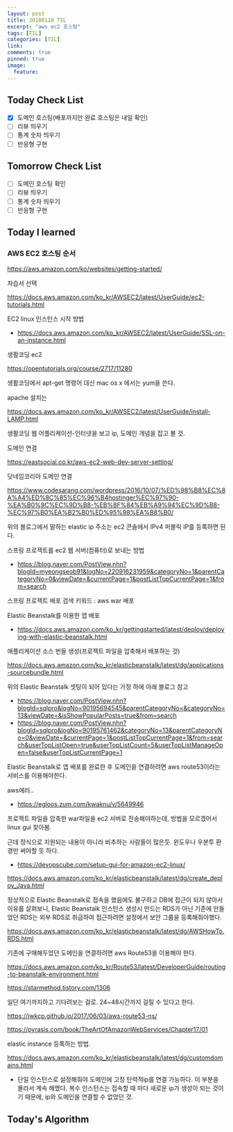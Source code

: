 ```yaml
---
layout: post
title: 20180110 TIL
excerpt: "aws ec2 호스팅"
tags: [TIL]
categories: [TIL]
link:
comments: true
pinned: true
image:
  feature:
---
```


## Today Check List

- [x] 도메인 호스팅(배포까지만 완료 호스팅은 내일 확인)
- [ ] 리뷰 띄우기
- [ ] 통계 숫자 띄우기
- [ ] 반응형 구현

## Tomorrow Check List

- [ ] 도메인 호스팅 확인
- [ ] 리뷰 띄우기
- [ ] 통계 숫자 띄우기
- [ ] 반응형 구현

## Today I learned



### AWS EC2 호스팅 순서

https://aws.amazon.com/ko/websites/getting-started/

자습서 선택

https://docs.aws.amazon.com/ko_kr/AWSEC2/latest/UserGuide/ec2-tutorials.html

EC2 linux 인스턴스 시작 방법

* https://docs.aws.amazon.com/ko_kr/AWSEC2/latest/UserGuide/SSL-on-an-instance.html



생활코딩 ec2

https://opentutorials.org/course/2717/11280



생활코딩에서 apt-get 명령어 대신 mac os x 에서는  yum을 쓴다. 

apache 설치는 

https://docs.aws.amazon.com/ko_kr/AWSEC2/latest/UserGuide/install-LAMP.html



생활코딩 웹 어플리케이션-인터넷을 보고 ip, 도메인 개념을 잡고 볼 것.



도메인 연결

https://eastsocial.co.kr/aws-ec2-web-dev-server-setting/



닷네임코리아 도메인 연결

https://www.codesarang.com/wordpress/2016/10/07/%ED%98%B8%EC%8A%A4%ED%8C%85%EC%96%B4hostinger%EC%97%90-%EA%B0%9C%EC%9D%B8-%EB%8F%84%EB%A9%94%EC%9D%B8-%EC%97%B0%EA%B2%B0%ED%95%98%EA%B8%B0/

위의 블로그에서 말하는 elastic ip 주소는 ec2 콘솔에서 IPv4 퍼블릭 IP를 등록하면 된다.



스프링 프로젝트를 ec2 웹 서버(컴퓨터)로 보내는 방법

* https://blog.naver.com/PostView.nhn?blogId=myeongseob91&logNo=220916231959&categoryNo=1&parentCategoryNo=0&viewDate=&currentPage=1&postListTopCurrentPage=1&from=search

스프링 프로젝트 배포 검색 키워드 : aws war 배포

Elastic Beanstalk를 이용한 앱 배포

* https://docs.aws.amazon.com/ko_kr/gettingstarted/latest/deploy/deploying-with-elastic-beanstalk.html

애플리케이션 소스 번들 생성(프로젝트 파일을 압축해서 배포하는 것)

https://docs.aws.amazon.com/ko_kr/elasticbeanstalk/latest/dg/applications-sourcebundle.html

위의 Elastic Beanstalk 셋팅이 되어 있다는 가정 하에 아래 블로그 참고



* https://blog.naver.com/PostView.nhn?blogId=sqlpro&logNo=90195694545&parentCategoryNo=&categoryNo=13&viewDate=&isShowPopularPosts=true&from=search
* https://blog.naver.com/PostView.nhn?blogId=sqlpro&logNo=90195761462&categoryNo=13&parentCategoryNo=0&viewDate=&currentPage=1&postListTopCurrentPage=1&from=search&userTopListOpen=true&userTopListCount=5&userTopListManageOpen=false&userTopListCurrentPage=1



Elastic Beanstalk로 앱 배포를 완료한 후 도메인을 연결하려면 aws route53이라는 서비스를 이용해야한다.



aws에러..

* https://egloos.zum.com/kwaknu/v/5649946



프로젝트 파일을 압축한 war파일을 ec2 서버로 전송해야하는데, 방법을 모르겠어서 linux gui 찾아봄.

근데 정식으로 지원되는 내용이 아니라 비추하는 사람들이 많은듯. 윈도우나 우분투 환경만 써야할 듯 하다.

* https://devopscube.com/setup-gui-for-amazon-ec2-linux/



https://docs.aws.amazon.com/ko_kr/elasticbeanstalk/latest/dg/create_deploy_Java.html



정상적으로 Elastic Beanstalk로 접속을 했음에도 불구하고 DB에 접근이 되지 않아서 이유를 살펴보니, Elastic Beanstalk 인스턴스 생성시 만드는 RDS가 아닌 기존에 만들었던 RDS는 외부 RDS로 취급하여 접근하려면 설정에서 보안 그룹을 등록해줘야했다.

https://docs.aws.amazon.com/ko_kr/elasticbeanstalk/latest/dg/AWSHowTo.RDS.html



기존에 구매해두었던 도메인을 연결하려면 aws Route53을 이용해야 한다.

https://docs.aws.amazon.com/ko_kr/Route53/latest/DeveloperGuide/routing-to-beanstalk-environment.html

https://starmethod.tistory.com/1306

일단 여기까지하고 기다려보는 걸로. 24~48시간까지 걸릴 수 있다고 한다.

https://jwkcp.github.io/2017/06/03/aws-route53-ns/

https://pyrasis.com/book/TheArtOfAmazonWebServices/Chapter17/01



elastic instance 등록하는 방법.

https://docs.aws.amazon.com/ko_kr/elasticbeanstalk/latest/dg/customdomains.html



* 단일 인스턴스로 설정해줘야 도메인에 고정 탄력적ip를 연결 가능하다. 이 부분을 몰라서 계속 해맸다. 복수 인스턴스는 접속할 때 마다 새로운 ip가 생성이 되는 것이기 때문에, ip와 도메인을 연결할 수 없었던 것.

## Today's Algorithm


